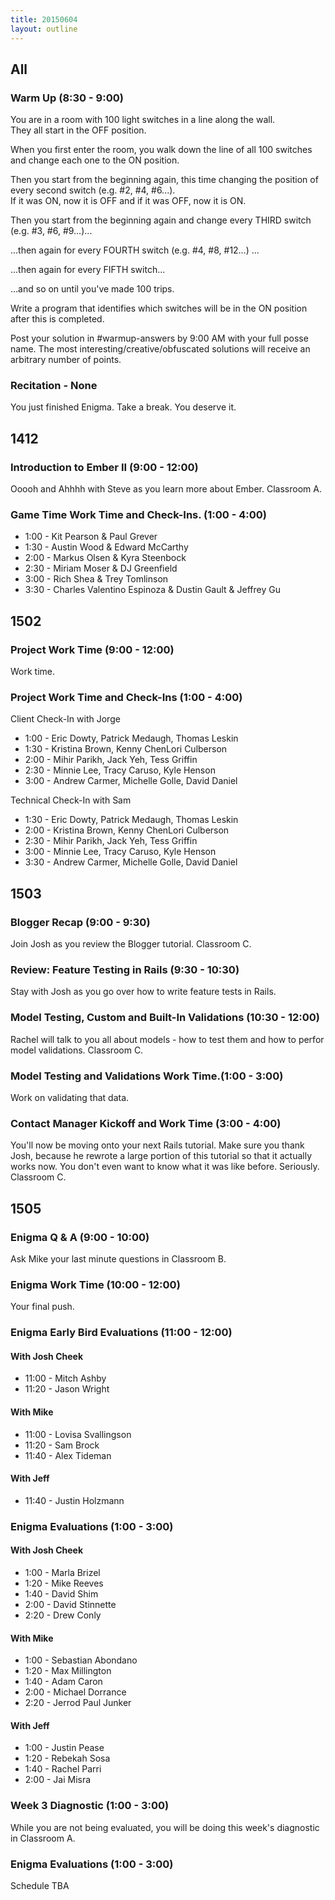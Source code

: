 ```yaml
---
title: 20150604
layout: outline
---
```



## All

### Warm Up (8:30 - 9:00)

You are in a room with 100 light switches in a line along the wall.  
They all start in the OFF position.  
 
When you first enter the room, you walk down the line of all 100 switches
and change each one to the ON position.  
 
Then you start from the beginning again, this time changing
the position of every second switch (e.g. #2, #4, #6...).  
If it was ON, now it is OFF and if it was OFF, now it is ON.
 
Then you start from the beginning again and change every THIRD switch (e.g. #3, #6, #9…)...

...then again for every FOURTH switch (e.g. #4, #8, #12…) ...

...then again for every FIFTH switch...

...and so on until you've made 100 trips.
 
Write a program that identifies which switches will be in the ON position after this is completed.

Post your solution in #warmup-answers by 9:00 AM with your full posse name. 
The most interesting/creative/obfuscated solutions will receive an arbitrary number of points.

### Recitation - None 

You just finished Enigma. Take a break. You deserve it. 


## 1412

### Introduction to Ember II (9:00 - 12:00)

Ooooh and Ahhhh with Steve as you learn more about Ember. Classroom A.

### Game Time Work Time and Check-Ins. (1:00 - 4:00)

* 1:00 - Kit Pearson & Paul Grever
* 1:30 - Austin Wood & Edward McCarthy
* 2:00 - Markus Olsen & Kyra Steenbock
* 2:30 - Miriam Moser & DJ Greenfield
* 3:00 - Rich Shea & Trey Tomlinson
* 3:30 - Charles Valentino Espinoza & Dustin Gault & Jeffrey Gu


## 1502

### Project Work Time (9:00 - 12:00)

Work time.

### Project Work Time and Check-Ins (1:00 - 4:00)

Client Check-In with Jorge

* 1:00 - Eric Dowty, Patrick Medaugh, Thomas Leskin
* 1:30 - Kristina Brown, Kenny ChenLori Culberson
* 2:00 - Mihir Parikh, Jack Yeh, Tess Griffin
* 2:30 - Minnie Lee, Tracy Caruso, Kyle Henson
* 3:00 - Andrew Carmer, Michelle Golle, David Daniel

Technical Check-In with Sam
* 1:30 - Eric Dowty, Patrick Medaugh, Thomas Leskin
* 2:00 - Kristina Brown, Kenny ChenLori Culberson
* 2:30 - Mihir Parikh, Jack Yeh, Tess Griffin
* 3:00 - Minnie Lee, Tracy Caruso, Kyle Henson
* 3:30 - Andrew Carmer, Michelle Golle, David Daniel


## 1503

### Blogger Recap (9:00 - 9:30)

Join Josh as you review the Blogger tutorial. Classroom C.

### Review: Feature Testing in Rails (9:30 - 10:30)

Stay with Josh as you go over how to write feature tests in Rails.

### Model Testing, Custom and Built-In Validations (10:30 - 12:00)

Rachel will talk to you all about models - how to test them and how to perfor model validations. Classroom C.

### Model Testing and Validations Work Time.(1:00 - 3:00)

Work on validating that data. 

### Contact Manager Kickoff and Work Time (3:00 - 4:00)

You'll now be moving onto your next Rails tutorial. Make sure you thank Josh, because
he rewrote a large portion of this tutorial so that it actually works now. You don't even
want to know what it was like before. Seriously. Classroom C.


## 1505

### Enigma Q & A (9:00 - 10:00)

Ask Mike your last minute questions in Classroom B. 

### Enigma Work Time (10:00 - 12:00)

Your final push.

### Enigma Early Bird Evaluations (11:00 - 12:00)

#### With Josh Cheek
* 11:00 - Mitch Ashby 
* 11:20 - Jason Wright

#### With Mike
* 11:00 - Lovisa Svallingson
* 11:20 - Sam Brock
* 11:40 - Alex Tideman 

#### With Jeff
* 11:40 - Justin Holzmann

### Enigma Evaluations (1:00 - 3:00)

#### With Josh Cheek
* 1:00 - Marla Brizel
* 1:20 - Mike Reeves
* 1:40 - David Shim
* 2:00 - David Stinnette
* 2:20 - Drew Conly

#### With Mike
* 1:00 - Sebastian Abondano
* 1:20 - Max Millington
* 1:40 - Adam Caron
* 2:00 - Michael Dorrance
* 2:20 - Jerrod Paul Junker 

#### With Jeff
* 1:00 - Justin Pease
* 1:20 - Rebekah Sosa
* 1:40 - Rachel Parri
* 2:00 - Jai Misra

### Week 3 Diagnostic (1:00 - 3:00)

While you are not being evaluated, you will be doing this week's diagnostic in Classroom A.

### Enigma Evaluations (1:00 - 3:00)

Schedule TBA



